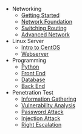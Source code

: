<!-- docs/_sidebar.md -->

- Networking
  - [Getting Started](./quickstart.md)
  - [Network Foundation](network-foundation.md)
  - [Switching Routing](switching-routing-technology.md)
  - [Advanced Network](advanced-network-technology.md)
- Linux Server
  - [Intro to CentOS](intro-to-centos.md)
  - [Webserver](webserver)
- Programming
  - [Python](python.md)
  - [Front End](front-end.md)
  - [Database](database.md)
  - [Back End](back-end.md)
- Penetration Test
  - [Information Gathering](information-gathering.md)
  - [Vulnerability Analysis](vulnerability-analysis.md)
  - [Password Attack](password-attack.md)
  - [Injection Attack](injection-attack.md)
  - [Right Escalation](right-escalation.md)

